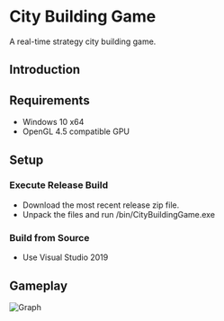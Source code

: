 # City Building Game

A real-time strategy city building game.

## Introduction

## Requirements

* Windows 10 x64
* OpenGL 4.5 compatible GPU

## Setup
### Execute Release Build

* Download the most recent release zip file.
* Unpack the files and run /bin/CityBuildingGame.exe 

### Build from Source

* Use Visual Studio 2019

## Gameplay

![Graph](media/screenshot2.png)

